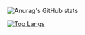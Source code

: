 ![Anurag's GitHub stats](https://github-readme-stats.vercel.app/api?username=yannymoscovits&show_icons=true&theme=radical)    


[![Top Langs](https://github-readme-stats.vercel.app/api/top-langs/?username=yannymoscovits&layout=radical)](https://github.com/anuraghazra/github-readme-stats)


